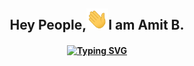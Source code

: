 
<h2 align='center'>Hey People,<img src="https://raw.githubusercontent.com/ABSphreak/ABSphreak/master/gifs/Hi.gif" width="35">I am Amit B.</h2>

<h4 align='center' margin="auto">
  
[![Typing SVG](https://readme-typing-svg.herokuapp.com?font=Fira+Code&pause=1000&width=435&lines=I'm+a+Faad+Developer.;I'm+Faad+Debugger.;Basically,+I'm+a+Faad+Problem+Solver)](https://git.io/typing-svg)

</h4>

